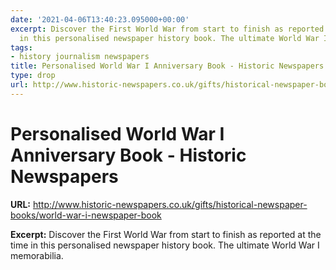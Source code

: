 ```yaml
---
date: '2021-04-06T13:40:23.095000+00:00'
excerpt: Discover the First World War from start to finish as reported at the time
  in this personalised newspaper history book. The ultimate World War I memorabilia.
tags:
- history journalism newspapers
title: Personalised World War I Anniversary Book - Historic Newspapers
type: drop
url: http://www.historic-newspapers.co.uk/gifts/historical-newspaper-books/world-war-i-newspaper-book
---
```


# Personalised World War I Anniversary Book - Historic Newspapers

**URL:** http://www.historic-newspapers.co.uk/gifts/historical-newspaper-books/world-war-i-newspaper-book

**Excerpt:** Discover the First World War from start to finish as reported at the time in this personalised newspaper history book. The ultimate World War I memorabilia.
